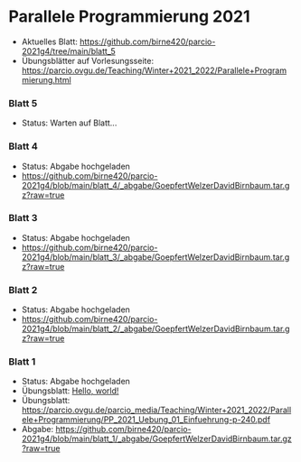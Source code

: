# Parallele Programmierung 2021
- Aktuelles Blatt: https://github.com/birne420/parcio-2021g4/tree/main/blatt_5
- Übungsblätter auf Vorlesungsseite: https://parcio.ovgu.de/Teaching/Winter+2021_2022/Parallele+Programmierung.html
### Blatt 5
- Status: Warten auf Blatt...
### Blatt 4
- Status: Abgabe hochgeladen
- https://github.com/birne420/parcio-2021g4/blob/main/blatt_4/_abgabe/GoepfertWelzerDavidBirnbaum.tar.gz?raw=true
### Blatt 3
- Status: Abgabe hochgeladen
- https://github.com/birne420/parcio-2021g4/blob/main/blatt_3/_abgabe/GoepfertWelzerDavidBirnbaum.tar.gz?raw=true
### Blatt 2
- Status: Abgabe hochgeladen
- https://github.com/birne420/parcio-2021g4/blob/main/blatt_2/_abgabe/GoepfertWelzerDavidBirnbaum.tar.gz?raw=true
### Blatt 1
- Status: Abgabe hochgeladen
- Übungsblatt: <a href="https://parcio.ovgu.de/parcio_media/Teaching/Winter+2021_2022/Parallele+Programmierung/PP_2021_Uebung_01_Einfuehrung-p-240.pdf" target="_blank">Hello, world!</a>
- Übungsblatt: https://parcio.ovgu.de/parcio_media/Teaching/Winter+2021_2022/Parallele+Programmierung/PP_2021_Uebung_01_Einfuehrung-p-240.pdf
- Abgabe: https://github.com/birne420/parcio-2021g4/blob/main/blatt_1/_abgabe/GoepfertWelzerDavidBirnbaum.tar.gz?raw=true
